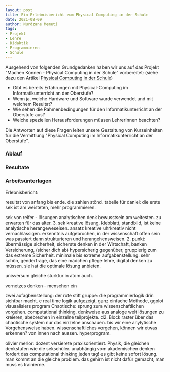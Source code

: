 ```yaml
--- 
layout: post
title: Ein Erlebnisbericht zum Physical Computing in der Schule
date: 2021-08-09
author: Nurdzane Memeti
tags: 
- Projekt
- Lehre
- Didaktik
- Programmieren
- Schule
---
```



Ausgehend von folgenden Grundgedanken haben wir uns auf das Projekt "Machen Können - Physical Computing in der Schule" vorbereitet: (siehe dazu den Artikel [Physical Computing in der Schule](https://dxi.ai/2021/03/22/bajk/))

- Gibt es bereits Erfahrungen mit Physical-Computing im Informatikunterricht an der Oberstufe? 
- Wenn ja, welche Hardware und Software wurde verwendet und mit welchem Resultat? 
- Wie sehen die Rahmenbedingungen für den Informatikunterricht an der Oberstufe aus? 
- Welche speziellen Herausforderungen müssen LehrerInnen beachten?  

Die Antworten auf diese Fragen leiten unsere Gestaltung von Kurseinheiten für die Vermittlung "Physical Computing im Informatikunterricht an der Oberstufe".


### Ablauf

### Resultate

### Arbeitsunterlagen

Erlebnisbericht:

resultat von anfang bis ende. die zahlen stönd. tabelle 
für daniel: die erste sek ist am weisteten, mehr programmieren.

sek von reifer - lösungen analytischen denk bewusstsein am weitesten. zu erwarten für das alter. 
3. sek kreative lösung, klebblatt, standbild, ist keine analytische herangeweseisen. ansatz kreative uhrkreativ nicht vernachlässigen. erkenntnis aufgebrochen, in der wissenschaft offen sein was passiert dann strukturieren und herangehensweisen. 
2. punkt: übermässige sicherheit, sicherste denken in der Wirtschaft, banken Versicherung, (sicher dich ab) hypersicherig gegenüber, gruppierig zum das extreme Sicherheit. minimale bis extreme aufgabenstellung. 
sehr schön, genderfrage, das eine mädchen pflege lehre, digital denken zu müssen. sie hat die optimale lösung anbieten. 



unisversum gleiche sturktur in atom auch. 

vernetzes denken - menschen ein

zwei aufagbenstellung:
der rote stift gruppe: die programmierlogik drin sichtbar macht. e real time logik aufgezeigt, ganz einfache Methode, ggplot visuaalisiers program 
Chaotische: sprung zum wissenschaftlichen vorgehen. computational thinking. denkweise aus analoge welt lösungen zu kreieren, abebrechen in einzelne teilprojekte. d2. Block raster über das chaotische system nur das einzelne anschauen. bis wir eine anylytische Vorgehensweise haben. wissenschaftliches vorgehen, können wir etwas erkennen? von innen nach aussen. hyperprogram. 


olivier merlor: dozent versierete praxisorientiert. Physik, die gleichen denkstufen wie die sekschüler. unabhängig vom akademischen denken fordert das computational thinking jeden tag! es gibt keine sofort lösung. man kommt an die gleiche problem. das gehirn ist nicht dafür gemacht, man muss es trainierne. 

